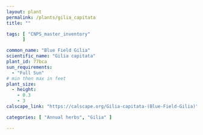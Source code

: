 ```yaml
---
layout: plant                                                              
permalink: /plants/gilia_capitata
title: ""

tags: [ "CNPS_master_inventory"
      ]

common_name: "Blue Field Gilia"
scientific_name: "Gilia capitata"
plant_id: 77bca 
sun_requirements:
  - "Full Sun"
# min then max in feet
plant_size:
  - height: 
    - 0.3
    - 3
calscape_link: "https://calscape.org/Gilia-capitata-(Blue-Field-Gilia)"

categories: [ "Annual herbs", "Gilia" ]

---
```



